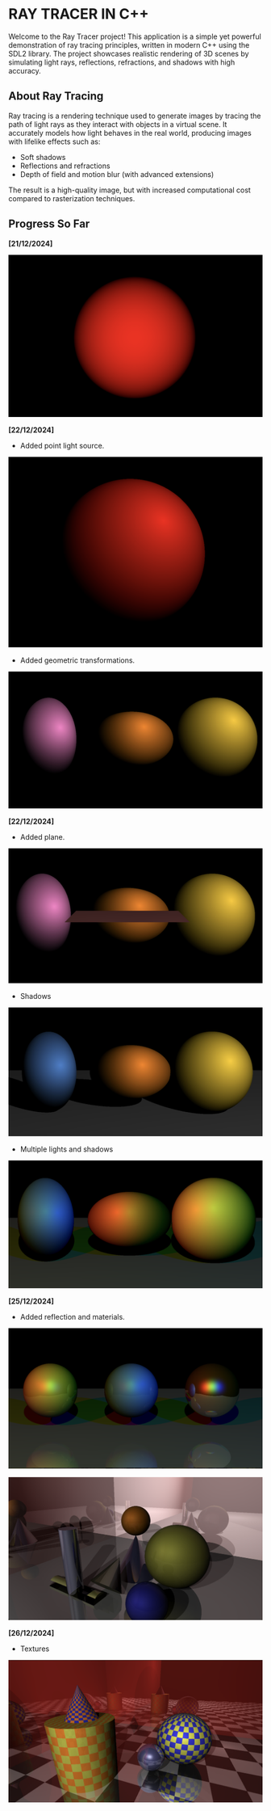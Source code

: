 # RAY TRACER IN C++

Welcome to the Ray Tracer project! This application is a simple yet powerful demonstration of ray tracing principles, written in modern C++ using the SDL2 library. The project showcases realistic rendering of 3D scenes by simulating light rays, reflections, refractions, and shadows with high accuracy.

## About Ray Tracing

Ray tracing is a rendering technique used to generate images by tracing the path of light rays as they interact with objects in a virtual scene. It accurately models how light behaves in the real world, producing images with lifelike effects such as:

- Soft shadows
- Reflections and refractions
- Depth of field and motion blur (with advanced extensions)

The result is a high-quality image, but with increased computational cost compared to rasterization techniques.

## Progress So Far

**[21/12/2024]**

![Ray Tracer Example](./public/sphere-1.png)

**[22/12/2024]**

- Added point light source.

![Ray Tracer Example](./public/sphere-2.png)

- Added geometric transformations.

![Ray Tracer Example](./public/sphere-3.png)

**[22/12/2024]**

- Added plane.

![Ray Tracer Example](./public/image-4.png)

- Shadows

![Ray Tracer Example](./public/image-5.png)

- Multiple lights and shadows

![Ray Tracer Example](./public/image-6.png)

**[25/12/2024]**

- Added reflection and materials.

![Ray Tracer Example](./public/image-7.png)

![Ray Tracer Example](./public/image-8.png)

**[26/12/2024]**

- Textures

![Ray Tracer Example](./public/image-9.png)
